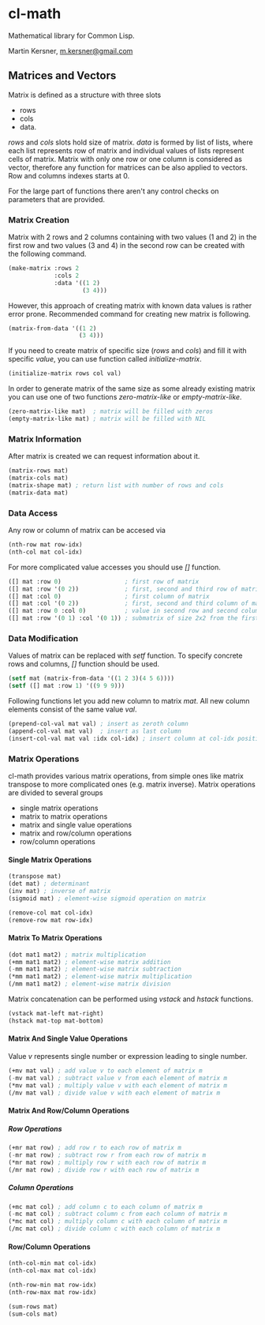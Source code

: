 # cl-math

Mathematical library for Common Lisp.

Martin Kersner, m.kersner@gmail.com

## Matrices and Vectors
Matrix is defined as a structure with three slots
* rows
* cols
* data.

*rows* and *cols* slots hold size of matrix. *data* is formed by list of lists, where each list represents row of matrix and individual values of lists represent cells of matrix. Matrix with only one row or one column is considered as vector, therefore any function for matrices can be also applied to vectors. Row and columns indexes starts at 0.

For the large part of functions there aren't any control checks on parameters that are provided.

### Matrix Creation
Matrix with 2 rows and 2 columns containing with two values (1 and 2) in the first row and two values (3 and 4) in the second row can be created with the following command.

```lisp
(make-matrix :rows 2
             :cols 2
             :data '((1 2)
                     (3 4)))
```

However, this approach of creating matrix with known data values is rather error prone. Recommended command for creating new matrix is following.

```lisp
(matrix-from-data '((1 2)
                    (3 4)))
```

If you need to create matrix of specific size (*rows* and *cols*) and fill it with specific *value*, you can use function called *initialize-matrix*.
```lisp
(initialize-matrix rows col val)
```

In order to generate matrix of the same size as some already existing matrix you can use one of two functions *zero-matrix-like* or *empty-matrix-like*. 
```lisp
(zero-matrix-like mat)  ; matrix will be filled with zeros
(empty-matrix-like mat) ; matrix will be filled with NIL
```

### Matrix Information
After matrix is created we can request information about it.

```lisp
(matrix-rows mat)
(matrix-cols mat)
(matrix-shape mat) ; return list with number of rows and cols
(matrix-data mat)
```

### Data Access
Any row or column of matrix can be accesed via
```lisp
(nth-row mat row-idx)
(nth-col mat col-idx)
```

For more complicated value accesses you should use *[]* function.
```lisp
([] mat :row 0)                  ; first row of matrix
([] mat :row '(0 2))             ; first, second and third row of matrix
([] mat :col 0)                  ; first column of matrix
([] mat :col '(0 2))             ; first, second and third column of matrix
([] mat :row 0 :col 0)           ; value in second row and second column
([] mat :row '(0 1) :col '(0 1)) ; submatrix of size 2x2 from the first two rows and columns
```

### Data Modification
Values of matrix can be replaced with *setf* function. To specify concrete rows and columns, *[]* function should be used.
```lisp
(setf mat (matrix-from-data '((1 2 3)(4 5 6))))
(setf ([] mat :row 1) '((9 9 9)))
```

Following functions let you add new column to matrix *mat*. All new column elements consist of the same value *val*.

```lisp
(prepend-col-val mat val) ; insert as zeroth column
(append-col-val mat val)  ; insert as last column
(insert-col-val mat val :idx col-idx) ; insert column at col-idx position
```

### Matrix Operations
cl-math provides various matrix operations, from simple ones like matrix transpose to more complicated ones (e.g. matrix inverse). Matrix operations are divided to several groups

* single matrix operations
* matrix to matrix operations
* matrix and single value operations
* matrix and row/column operations
* row/column operations

#### Single Matrix Operations
```lisp
(transpose mat)
(det mat) ; determinant
(inv mat) ; inverse of matrix
(sigmoid mat) ; element-wise sigmoid operation on matrix
```

```lisp
(remove-col mat col-idx)
(remove-row mat row-idx)
```

#### Matrix To Matrix Operations
```lisp
(dot mat1 mat2) ; matrix multiplication
(+mm mat1 mat2) ; element-wise matrix addition
(-mm mat1 mat2) ; element-wise matrix subtraction
(*mm mat1 mat2) ; element-wise matrix multiplication
(/mm mat1 mat2) ; element-wise matrix division
```

Matrix concatenation can be performed using *vstack* and *hstack* functions.
```lisp
(vstack mat-left mat-right)
(hstack mat-top mat-bottom)
```

#### Matrix And Single Value Operations
Value *v* represents single number or expression leading to single number.

```lisp
(+mv mat val) ; add value v to each element of matrix m
(-mv mat val) ; subtract value v from each element of matrix m
(*mv mat val) ; multiply value v with each element of matrix m
(/mv mat val) ; divide value v with each element of matrix m
```

#### Matrix And Row/Column Operations
##### Row Operations
```lisp
(+mr mat row) ; add row r to each row of matrix m
(-mr mat row) ; subtract row r from each row of matrix m
(*mr mat row) ; multiply row r with each row of matrix m
(/mr mat row) ; divide row r with each row of matrix m
```

##### Column Operations
```lisp
(+mc mat col) ; add column c to each column of matrix m
(-mc mat col) ; subtract column c from each column of matrix m
(*mc mat col) ; multiply column c with each column of matrix m
(/mc mat col) ; divide column c with each column of matrix m
```

#### Row/Column Operations
```lisp
(nth-col-min mat col-idx)
(nth-col-max mat col-idx)

(nth-row-min mat row-idx)
(nth-row-max mat row-idx)
```

```lisp
(sum-rows mat)
(sum-cols mat)
```
